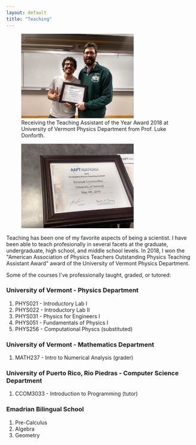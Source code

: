 ```yaml
---
layout: default
title: "Teaching"
---
```


<figure>
<img src="/files/taAwardLuke.jpeg" alt="With Prof. Luke Donforth, receiving the Teaching Assistant of the Year Award 2018 at University of Vermont Physics Department" style="width:300px;height:225px;">
  <figcaption>Receiving the Teaching Assistant of the Year Award 2018 at University of Vermont Physics Department from Prof. Luke Donforth.</figcaption>
</figure>

<figure>
<img src="/files/taAward.jpeg" alt="With Prof. Luke Donforth, receiving the American Association of Physics Teachers Outstanding Physics Teaching Assistant Award 2018 at University of Vermont Physics Department" style="width:300px;height:225px;">
</figure>

Teaching has been one of my favorite aspects of being a scientist. I have been able to teach profesionally in several facets at the graduate, undergraduate, high school, and middle school levels. In 2018, I won the "American Association of Physics Teachers Outstanding Physics Teaching Assistant Award" award of the University of Vermont Physics Department.

Some of the courses I've professionally taught, graded, or tutored:

### University of Vermont - Physics Department
1. PHYS021 - Introductory Lab I
2. PHYS022 - Introductory Lab II
3. PHYS031 - Physics for Engineers I
4. PHYS051 - Fundamentals of Physics I
5. PHYS256 - Computational Physcs (substituted)

### University of Vermont - Mathematics Department
1. MATH237 - Intro to Numerical Analysis (grader)

### University of Puerto Rico, Rio Piedras - Computer Science Department
1. CCOM3033 - Introduction to Programming (tutor)

### Emadrian Bilingual School
1. Pre-Calculus
2. Algebra
3. Geometry
